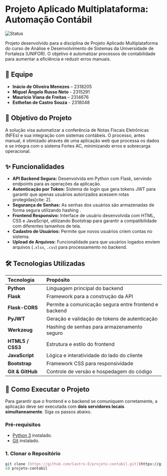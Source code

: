# Projeto Aplicado Multiplataforma: Automação Contábil

![Status](https://img.shields.io/badge/status-funcional-brightgreen)

Projeto desenvolvido para a disciplina de Projeto Aplicado Multiplataforma do curso de Análise e Desenvolvimento de Sistemas da Universidade de Fortaleza (UNIFOR). O objetivo é automatizar processos de contabilidade para aumentar a eficiência e reduzir erros manuais.

## 📝 Equipe

* **Inácio de Oliveira Menezes** – 2318205
* **Miguel Ângelo Russo Neto** - 2315291
* **Maurício Viana de Freitas** – 2314676
* **Esthefan de Castro Souza** - 2318048

## 🎯 Objetivo do Projeto

A solução visa automatizar a conferência de Notas Fiscais Eletrônicas (NFEs) e sua integração com sistemas contábeis. O processo, antes manual, é otimizado através de uma aplicação web que processa os dados e se integra com o sistema Fortes AC, minimizando erros e sobrecarga operacional.

## ✨ Funcionalidades

* **API Backend Segura:** Desenvolvida em Python com Flask, servindo endpoints para as operações da aplicação.
* **Autenticação por Token:** Sistema de login que gera tokens JWT para garantir que apenas usuários autorizados acessem rotas protegidas[cite: 2].
* **Segurança de Senhas:** As senhas dos usuários são armazenadas de forma segura utilizando hashing .
* **Frontend Responsivo:** Interface de usuário desenvolvida com HTML, CSS e JavaScript, utilizando Bootstrap para garantir a compatibilidade com diferentes tamanhos de tela.
* **Cadastro de Usuários:** Permite que novos usuários criem contas no sistema.
* **Upload de Arquivos:** Funcionalidade para que usuários logados enviem arquivos (`.xlsx`, `.csv`) para processamento no backend.

## 🛠️ Tecnologias Utilizadas

| Tecnologia | Propósito |
| :--- | :--- |
| **Python** | Linguagem principal do backend  |
| **Flask** | Framework para a construção da API  |
| **Flask-CORS** | Permite a comunicação segura entre frontend e backend |
| **PyJWT** | Geração e validação de tokens de autenticação  |
| **Werkzeug** | Hashing de senhas para armazenamento seguro |
| **HTML5 / CSS3**| Estrutura e estilo do frontend |
| **JavaScript** | Lógica e interatividade do lado do cliente |
| **Bootstrap** | Framework CSS para responsividade  |
| **Git & GitHub** | Controle de versão e hospedagem do código  |

## 🚀 Como Executar o Projeto

Para garantir que o frontend e o backend se comuniquem corretamente, a aplicação deve ser executada com **dois servidores locais simultaneamente**. Siga os passos abaixo.

### Pré-requisitos
* [Python 3](https://www.python.org/downloads/) instalado.
* [Git](https://git-scm.com/downloads/) instalado.

### 1. Clonar o Repositório
```bash
git clone [https://github.com/Castro-E/projeto-contabil.git](https://github.com/Castro-E/projeto-contabil.git)
cd projeto-contabil